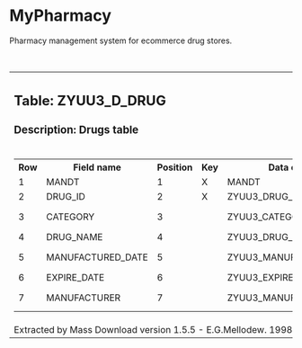 # MyPharmacy
Pharmacy management system for ecommerce drug stores. 

<!DOCTYPE html PUBLIC "-//W3C//DTD XHTML 1.1//EN" "http://www.w3.org/TR/xhtml11/DTD/xhtml11.dtd">
<html xmlns="http://www.w3.org/1999/xhtml">
<head>
<meta http-equiv="Content-Type" content="application/xhtml+xml; charset=ISO-8859-1" />
</head>
<body>
  <table class="outerTable">
    <tr>
      <td><h2>Table: ZYUU3_D_DRUG</h2>
  <h3>Description: Drugs table</h3></td>
    </tr>
    <tr>
      <td><!--This is where our main table begins  -->
<table class="innerTable">
<tr>
  <th>Row</th>
  <th>Field name</th>
  <th>Position</th>
  <th>Key</th>
  <th>Data element</th>
  <th>Domain</th>
  <th>Datatype</th>
  <th>Length</th>
  <th>Lowercase</th>
  <th>Domain text</th>
</tr>
<tr class="cell">
  <td> 1</td>
  <td>MANDT</td>
  <td>1</td>
  <td>X</td>
  <td>MANDT</td>
  <td>MANDT</td>
  <td>CLNT</td>
  <td>3</td>
  <td>&nbsp;</td>
  <td>Client</td>
</tr>
<tr class="cell">
  <td> 2</td>
  <td>DRUG_ID</td>
  <td>2</td>
  <td>X</td>
  <td>ZYUU3_DRUG_ID</td>
  <td>ZYUU3_DRUG_ID</td>
  <td>NUMC</td>
  <td>6</td>
  <td>&nbsp;</td>
  <td>Drug ID</td>
</tr>
<tr class="cell">
  <td> 3</td>
  <td>CATEGORY</td>
  <td>3</td>
  <td>&nbsp;</td>
  <td>ZYUU3_CATEGORY_NAME</td>
  <td>ZYUU3_CATEGORY_NAME</td>
  <td>CHAR</td>
  <td>100</td>
  <td>&nbsp;</td>
  <td>Category name</td>
</tr>
<tr class="cell">
  <td> 4</td>
  <td>DRUG_NAME</td>
  <td>4</td>
  <td>&nbsp;</td>
  <td>ZYUU3_DRUG_NAME</td>
  <td>ZYUU3_DRUG_NAME</td>
  <td>CHAR</td>
  <td>100</td>
  <td>&nbsp;</td>
  <td>Drug name</td>
</tr>
<tr class="cell">
  <td> 5</td>
  <td>MANUFACTURED_DATE</td>
  <td>5</td>
  <td>&nbsp;</td>
  <td>ZYUU3_MANUFACTURED_DATE</td>
  <td>DATUM</td>
  <td>DATS</td>
  <td>8</td>
  <td>&nbsp;</td>
  <td>Manufactured date</td>
</tr>
<tr class="cell">
  <td> 6</td>
  <td>EXPIRE_DATE</td>
  <td>6</td>
  <td>&nbsp;</td>
  <td>ZYUU3_EXPIRE_DATE</td>
  <td>DATUM</td>
  <td>DATS</td>
  <td>8</td>
  <td>&nbsp;</td>
  <td>Expire date</td>
</tr>
<tr class="cell">
  <td> 7</td>
  <td>MANUFACTURER</td>
  <td>7</td>
  <td>&nbsp;</td>
  <td>ZYUU3_MANUFACTURER_NAME</td>
  <td>ZYUU3_MANUFACTURER_NAME</td>
  <td>CHAR</td>
  <td>100</td>
  <td>&nbsp;</td>
  <td>Manufacturer Name</td>
</tr>
      </table>
     </td>
   </tr>
<br/>
   <tr>
<td class="footer">Extracted by Mass Download version 1.5.5 - E.G.Mellodew. 1998-2023. Sap Release 756</td>
   </tr>
</table>
</body>
</html>
